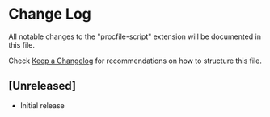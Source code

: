 # Change Log

All notable changes to the "procfile-script" extension will be documented in this file.

Check [Keep a Changelog](http://keepachangelog.com/) for recommendations on how to structure this file.

## [Unreleased]

- Initial release